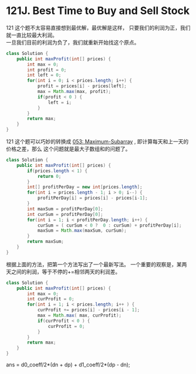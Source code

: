 # 121J. Best Time to Buy and Sell Stock

121 这个题不太容易直接想到最优解，最优解是这样，
只要我们的利润为正，我们就一直比较最大利润。  
一旦我们目前的利润为负了，我们就重新开始找这个原点。

```java
class Solution {
    public int maxProfit(int[] prices) {
        int max = 0;
        int profit = 0;
        int left = 0;
        for(int i = 0; i < prices.length; i++) {
            profit = prices[i] - prices[left];
            max = Math.max(max, profit);
            if(profit < 0 ) {
                left = i;
            }
        }
        return max;
    }
}
```

121 这个题可以巧妙的转换成
[053: Maximum-Subarray](https://leetcode.com/problems/maximum-subarray/)
, 即计算每天和上一天的价格之差，那么
这个问题就是最大子数组和的问题了。

```java
class Solution {
    public int maxProfit(int[] prices) {
        if(prices.length < 1) {
            return 0;
        }
        int[] profitPerDay = new int[prices.length];
        for(int i = prices.length - 1; i > 0; i--) {
            profitPerDay[i] = prices[i] - prices[i-1];
        }
        int maxSum = profitPerDay[0];
        int curSum = profitPerDay[0];
        for(int i = 1; i < profitPerDay.length; i++) {
            curSum = ( curSum < 0 ?  0 : curSum) + profitPerDay[i];
            maxSum = Math.max(maxSum, curSum);
        }
        return maxSum;
    }
}
```

根据上面的方法，把第一个方法写出了一个最新写法。
一个重要的观察是，某两天之间的利润，等于不停的+=相邻两天的利润差。

```java
class Solution {
    public int maxProfit(int[] prices) {
        int max = 0;
        int curProfit = 0;
        for(int i = 1; i < prices.length; i++ ) {
            curProfit += prices[i] - prices[i - 1];
            max = Math.max( max, curProfit);
            if(curProfit < 0 ) {
                curProfit = 0;
            }
        }
        return max;
    }
}
```

ans = d0_coeff/2*(dn + dp) + d1_coeff/2*(dp - dn);
